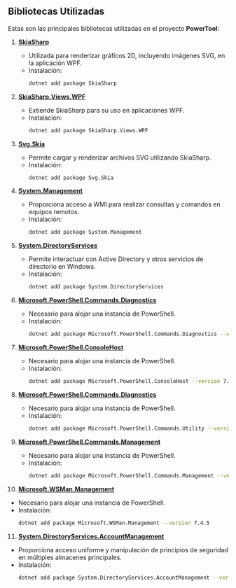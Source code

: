 ## Bibliotecas Utilizadas

Estas son las principales bibliotecas utilizadas en el proyecto **PowerTool**:

1. **[SkiaSharp](https://www.nuget.org/packages/SkiaSharp/)**
   - Utilizada para renderizar gráficos 2D, incluyendo imágenes SVG, en la aplicación WPF.
   - Instalación:
     ```bash
     dotnet add package SkiaSharp
     ```

2. **[SkiaSharp.Views.WPF](https://www.nuget.org/packages/SkiaSharp.Views.WPF/)**
   - Extiende SkiaSharp para su uso en aplicaciones WPF.
   - Instalación:
     ```bash
     dotnet add package SkiaSharp.Views.WPF
     ```

3. **[Svg.Skia](https://www.nuget.org/packages/Svg.Skia/)**
   - Permite cargar y renderizar archivos SVG utilizando SkiaSharp.
   - Instalación:
     ```bash
     dotnet add package Svg.Skia
     ```

4. **[System.Management](https://www.nuget.org/packages/System.Management/)**
   - Proporciona acceso a WMI para realizar consultas y comandos en equipos remotos.
   - Instalación:
     ```bash
     dotnet add package System.Management
     ```

5. **[System.DirectoryServices](https://www.nuget.org/packages/System.DirectoryServices/)**
   - Permite interactuar con Active Directory y otros servicios de directorio en Windows.
   - Instalación:
     ```bash
     dotnet add package System.DirectoryServices
     ```

6. **[Microsoft.PowerShell.Commands.Diagnostics](https://www.nuget.org/packages/Microsoft.PowerShell.Commands.Diagnostics/)**
   - Necesario para alojar una instancia de PowerShell.
   - Instalación:
     ```bash
     dotnet add package Microsoft.PowerShell.Commands.Diagnostics --version 7.4.5
     ```

7. **[Microsoft.PowerShell.ConsoleHost](https://www.nuget.org/packages/Microsoft.PowerShell.ConsoleHost/)**
   - Necesario para alojar una instancia de PowerShell.
   - Instalación:
     ```bash
     dotnet add package Microsoft.PowerShell.ConsoleHost --version 7.4.5
     ```

8. **[Microsoft.PowerShell.Commands.Diagnostics](https://www.nuget.org/packages/Microsoft.PowerShell.Commands.Utility/)**
   - Necesario para alojar una instancia de PowerShell.
   - Instalación:
     ```bash
     dotnet add package Microsoft.PowerShell.Commands.Utility --version 7.4.5
     ```

9. **[Microsoft.PowerShell.Commands.Management](https://www.nuget.org/packages/Microsoft.PowerShell.Commands.Management/)**
   - Necesario para alojar una instancia de PowerShell.
   - Instalación:
     ```bash
     dotnet add package Microsoft.PowerShell.Commands.Management --version 7.4.5
     ```


10. **[Microsoft.WSMan.Management](https://www.nuget.org/packages/Microsoft.WSMan.Management/)**
   - Necesario para alojar una instancia de PowerShell.
   - Instalación:
     ```bash
     dotnet add package Microsoft.WSMan.Management --version 7.4.5
     ```

11. **[System.DirectoryServices.AccountManagement](https://www.nuget.org/packages/system.directoryservices.accountmanagement/)**
   - Proporciona acceso uniforme y manipulación de principios de seguridad en múltiples almacenes principales.
   - Instalación:
     ```bash
     dotnet add package System.DirectoryServices.AccountManagement --version 8.0.1
     ```